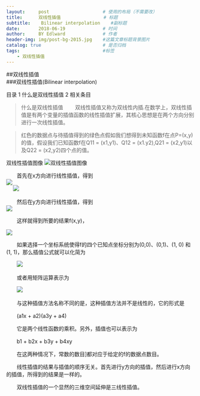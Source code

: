 ```yaml
---
layout:     post                    # 使用的布局（不需要改）
title:      双线性插值                # 标题 
subtitle:    Bilinear interpolation    #副标题
date:       2018-06-19              # 时间
author:     BY Edlward              # 作者
header-img: img/post-bg-2015.jpg    #这篇文章标题背景图片
catalog: true                       # 是否归档
tags:                               #标签
    - 双线性插值
---
```


##双线性插值  
###双线性插值(Bilinear interpolation)

目录
1 什么是双线性插值
2 相关条目
>什么是双线性插值
　　双线性插值又称为双线性内插.在数学上，双线性插值是有两个变量的插值函数的线性插值扩展，其核心思想是在两个方向分别进行一次线性插值。

>红色的数据点与待插值得到的绿色点假如我们想得到未知函数f在点P=(x,y)的值，假设我们已知函数f在Q11 = (x1,y1)、Q12 = (x1.y2),Q21 = (x2,y1)以及Q22 = (x2,y2)四个点的值。

双线性插值图像
   ![双线性插值图像](http://wiki.mbalib.com/w/images/6/69/Bilinear_interpolation.jpg)  

　　首先在x方向进行线性插值，得到  
   ![](http://wiki.mbalib.com/w/images/math/3/3/f/33f432915bf918f105c8ae6b918cb466.png)  
　 ![](http://wiki.mbalib.com/w/images/math/2/2/1/2210cfd7a7b5a2f556139aa65b209dc6.png)

　　然后在y方向进行线性插值，得到    
   ![](http://wiki.mbalib.com/w/images/math/b/d/b/bdb2ca518e3ec51328e8bf6d0f894a41.png)

　　这样就得到所要的结果f(x,y)，  

   ![](http://wiki.mbalib.com/w/images/math/9/b/5/9b5b70b3453520f5699e2b9ac09b6f5e.png)

　　如果选择一个坐标系统使得f的四个已知点坐标分别为(0,0)、(0,1)、(1, 0) 和 (1, 1)，那么插值公式就可以化简为

　　![](http://wiki.mbalib.com/w/images/math/6/5/1/651c8c7727458ce55bc021b5a88ea40b.png)

　　或者用矩阵运算表示为

　　![](http://wiki.mbalib.com/w/images/math/d/3/1/d31cf1a0dfa4db1a4d57836b4d44bc1d.png)

　　与这种插值方法名称不同的是，这种插值方法并不是线性的，它的形式是

　　(a1x + a2)(a3y + a4)

　　它是两个线性函数的乘积。另外，插值也可以表示为

　　b1 + b2x + b3y + b4xy

　　在这两种情况下，常数的数目]都对应于给定的f的数据点数目。

　　线性插值的结果与插值的顺序无关。首先进行y方向的插值，然后进行x方向的插值，所得到的结果是一样的。

　　双线性插值的一个显然的三维空间延伸是三线性插值。
